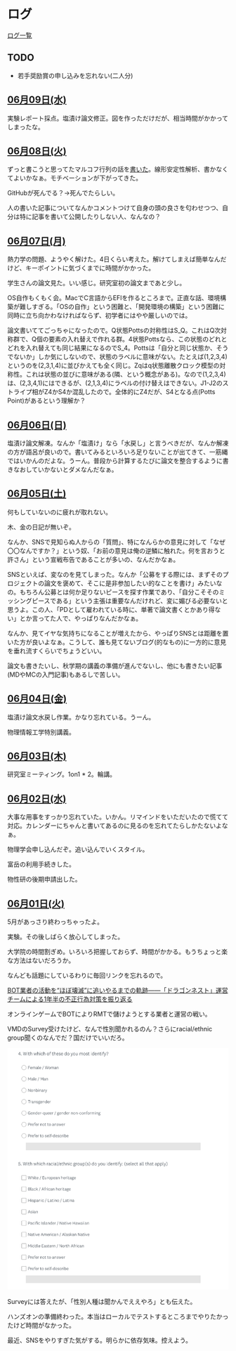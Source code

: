 # ログ

[ログ一覧](index.html)

## TODO

* 若手奨励賞の申し込みを忘れない(二人分)

## [06月09日(水)](#09) <a id="09"></a>

実験レポート採点。塩漬け論文修正。図を作っただけだが、相当時間がかかってしまったな。

## [06月08日(火)](#08) <a id="08"></a>

ずっと書こうと思ってたマルコフ行列の話を[書いた](https://zenn.dev/kaityo256/articles/markov_eigenvalue)。線形安定性解析、書かなくてよいかなぁ。モチベーションが下がってきた。

GitHubが死んでる？→死んでたらしい。

人の書いた記事についてなんかコメントつけて自身の頭の良さを匂わせつつ、自分は特に記事を書いて公開したりしない人、なんなの？

## [06月07日(月)](#07) <a id="07"></a>

熱力学の問題、ようやく解けた。4日くらい考えた。解けてしまえば簡単なんだけど、キーポイントに気づくまでに時間がかかった。

学生さんの論文見た。いい感じ。研究室初の論文まであと少し。

OS自作もくもく会。MacでC言語からEFIを作るところまで。正直な話、環境構築が難しすぎる。「OSの自作」という困難と、「開発環境の構築」という困難に同時に立ち向かわなければならず、初学者にはやや厳しいのでは。

論文書いててごっちゃになったので。Q状態Pottsの対称性はS_Q。これはQ次対称群で、Q個の要素の入れ替えで作れる群。4状態Pottsなら、この状態のどれとどれを入れ替えても同じ結果になるのでS_4。Pottsは「自分と同じ状態か、そうでないか」しか気にしないので、状態のラベルに意味がない。たとえば(1,2,3,4)というのを(2,3,1,4)に並びかえても全く同じ。Zqはq状態離散クロック模型の対称性。これは状態の並びに意味がある(隣、という概念がある)。なので(1,2,3,4)は、(2,3,4,1)にはできるが、(2,1,3,4)にラベルの付け替えはできない。J1-J2のストライプ相がZ4かS4か混乱したので。全体的にZ4だが、S4となる点(Potts Point)があるという理解か？

## [06月06日(日)](#06) <a id="06"></a>

塩漬け論文解凍。なんか「塩漬け」なら「水戻し」と言うべきだが、なんか解凍の方が語呂が良いので。書いてみるといろいろ足りないことが出てきて、一筋縄ではいかんのだよな。うーん。普段から計算するたびに論文を整合するように書きなおしていかないとダメなんだなぁ。

## [06月05日(土)](#05) <a id="05"></a>

何もしていないのに疲れが取れない。

木、金の日記が無いぞ。

なんか、SNSで見知らぬ人からの「質問」、特になんらかの意見に対して「なぜ〇〇なんですか？」という奴、「お前の意見は俺の逆鱗に触れた。何を言おうと許さん」という宣戦布告であることが多いの、なんだかなぁ。

SNSといえば、変なのを見てしまった。なんか「公募をする際には、まずそのプロジェクトの論文を褒めて、そこに是非参加したい的なことを書け」みたいなの。もちろん公募とは何か足りないピースを探す作業であり、「自分こそそのミッシングピースである」という主張は重要なんだけれど、変に媚びる必要ないと思うよ。この人、「PDとして雇われている時に、単著で論文書くとかあり得ない」とか言ってた人で、やっぱりなんだかなぁ。

なんか、見てイヤな気持ちになることが増えたから、やっぱりSNSとは距離を置いた方が良いよなぁ。こうして、誰も見てないブログ(的なもの)に一方的に意見を垂れ流すくらいでちょうどいい。

論文も書きたいし、秋学期の講義の準備が進んでないし、他にも書きたい記事(MDやMCの入門記事)もあるしで苦しい。

## [06月04日(金)](#04) <a id="04"></a>

塩漬け論文水戻し作業。かなり忘れている。うーん。

物理情報工学特別講義。

## [06月03日(木)](#03) <a id="03"></a>

研究室ミーティング。1on1 * 2。輪講。

## [06月02日(水)](#02) <a id="02"></a>

大事な用事をすっかり忘れていた。いかん。リマインドをいただいたので慌てて対応。カレンダーにちゃんと書いてあるのに見るのを忘れてたらしかたないよなぁ。

物理学会申し込んだぞ。追い込んでいくスタイル。

富岳の利用手続きした。

物性研の後期申請出した。

## [06月01日(火)](#01) <a id="01"></a>

5月があっさり終わっちゃったよ。

実験。その後しばらく放心してしまった。

大学院の時間割ぎめ。いろいろ把握しておらず、時間がかかる。もうちょっと楽な方法はないだろうか。

なんども話題にしているわりに毎回リンクを忘れるので。

[BOT業者の活動を“ほぼ壊滅”に追いやるまでの軌跡――「ドラゴンネスト」運営チームによる1年半の不正行為対策を振り返る](https://www.4gamer.net/games/043/G004358/20111216029/)

オンラインゲームでBOTによりRMTで儲けようとする業者と運営の戦い。

VMDのSurvey受けたけど、なんで性別聞かれるのん？さらにracial/ethnic group聞くのなんでだ？国だけでいいだろ。

![vmd](images/210601_vmd.png)

Surveyには答えたが、「性別人種は聞かんでええやろ」とも伝えた。

ハンズオンの準備終わった。本当はローカルでテストするところまでやりたかったけど時間がなかった。

最近、SNSをやりすぎた気がする。明らかに依存気味。控えよう。

